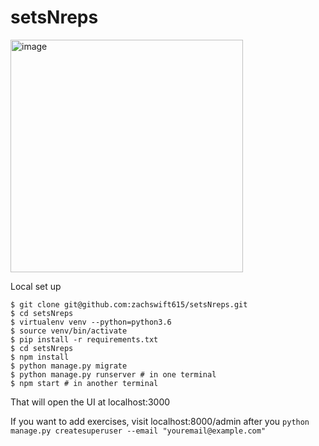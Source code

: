 # setsNreps

<img width="372" alt="image" src="https://user-images.githubusercontent.com/9255115/159035366-3328c724-c3e5-44f0-b422-83f5323911a9.png">


Local set up
```
$ git clone git@github.com:zachswift615/setsNreps.git
$ cd setsNreps
$ virtualenv venv --python=python3.6
$ source venv/bin/activate 
$ pip install -r requirements.txt
$ cd setsNreps
$ npm install
$ python manage.py migrate
$ python manage.py runserver # in one terminal 
$ npm start # in another terminal
```
That will open the UI at localhost:3000

If you want to add exercises, visit localhost:8000/admin after you `python manage.py createsuperuser --email "youremail@example.com"`
